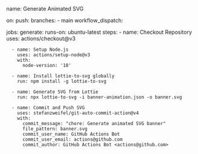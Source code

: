name: Generate Animated SVG

on:
  push:
    branches:
      - main
  workflow_dispatch:

jobs:
  generate:
    runs-on: ubuntu-latest
    steps:
      - name: Checkout Repository
        uses: actions/checkout@v3

      - name: Setup Node.js
        uses: actions/setup-node@v3
        with:
          node-version: '18'

      - name: Install lottie-to-svg globally
        run: npm install -g lottie-to-svg

      - name: Generate SVG from Lottie
        run: npx lottie-to-svg -i banner-animation.json -o banner.svg

      - name: Commit and Push SVG
        uses: stefanzweifel/git-auto-commit-action@v4
        with:
          commit_message: "chore: Generate animated SVG banner"
          file_pattern: banner.svg
          commit_user_name: GitHub Actions Bot
          commit_user_email: actions@github.com
          commit_author: GitHub Actions Bot <actions@github.com>
